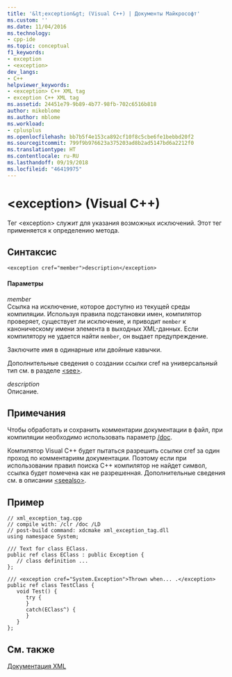 ```yaml
---
title: '&lt;exception&gt; (Visual C++) | Документы Майкрософт'
ms.custom: ''
ms.date: 11/04/2016
ms.technology:
- cpp-ide
ms.topic: conceptual
f1_keywords:
- exception
- <exception>
dev_langs:
- C++
helpviewer_keywords:
- <exception> C++ XML tag
- exception C++ XML tag
ms.assetid: 24451e79-9b89-4b77-98fb-702c6516b818
author: mikeblome
ms.author: mblome
ms.workload:
- cplusplus
ms.openlocfilehash: bb7b5f4e153ca892cf10f8c5cbe6fe1bebbd20f2
ms.sourcegitcommit: 799f9b976623a375203ad8b2ad5147bd6a2212f0
ms.translationtype: HT
ms.contentlocale: ru-RU
ms.lasthandoff: 09/19/2018
ms.locfileid: "46419975"
---
```

# <a name="ltexceptiongt-visual-c"></a>&lt;exception&gt; (Visual C++)

Тег \<exception> служит для указания возможных исключений. Этот тег применяется к определению метода.

## <a name="syntax"></a>Синтаксис

```
<exception cref="member">description</exception>
```

#### <a name="parameters"></a>Параметры

*member*<br/>
Ссылка на исключение, которое доступно из текущей среды компиляции. Используя правила подстановки имен, компилятор проверяет, существует ли исключение, и приводит `member` к каноническому имени элемента в выходных XML-данных.  Если компилятору не удается найти `member`, он выдает предупреждение.

Заключите имя в одинарные или двойные кавычки.

Дополнительные сведения о создании ссылки cref на универсальный тип см. в разделе [\<see>](../ide/see-visual-cpp.md).

*description*<br/>
Описание.

## <a name="remarks"></a>Примечания

Чтобы обработать и сохранить комментарии документации в файл, при компиляции необходимо использовать параметр [/doc](../build/reference/doc-process-documentation-comments-c-cpp.md).

Компилятор Visual C++ будет пытаться разрешить ссылки cref за один проход по комментариям документации.  Поэтому если при использовании правил поиска C++ компилятор не найдет символ, ссылка будет помечена как не разрешенная. Дополнительные сведения см. в описании [\<seealso>](../ide/seealso-visual-cpp.md).

## <a name="example"></a>Пример

```
// xml_exception_tag.cpp
// compile with: /clr /doc /LD
// post-build command: xdcmake xml_exception_tag.dll
using namespace System;

/// Text for class EClass.
public ref class EClass : public Exception {
   // class definition ...
};

/// <exception cref="System.Exception">Thrown when... .</exception>
public ref class TestClass {
   void Test() {
      try {
      }
      catch(EClass^) {
      }
   }
};
```

## <a name="see-also"></a>См. также

[Документация XML](../ide/xml-documentation-visual-cpp.md)